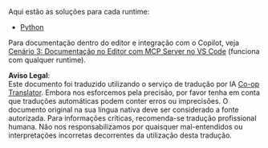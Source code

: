 <!--
CO_OP_TRANSLATOR_METADATA:
{
  "original_hash": "c8c1a74c74f6c2d42d511daf12d0b6c5",
  "translation_date": "2025-06-21T14:24:02+00:00",
  "source_file": "09-CaseStudy/docs-mcp/solution/README.md",
  "language_code": "pt"
}
-->
Aqui estão as soluções para cada runtime:
- [Python](./python/README.md)

Para documentação dentro do editor e integração com o Copilot, veja [Cenário 3: Documentação no Editor com MCP Server no VS Code](./scenario3/README.md) (funciona com qualquer runtime).

**Aviso Legal**:  
Este documento foi traduzido utilizando o serviço de tradução por IA [Co-op Translator](https://github.com/Azure/co-op-translator). Embora nos esforcemos pela precisão, por favor tenha em conta que traduções automáticas podem conter erros ou imprecisões. O documento original na sua língua nativa deve ser considerado a fonte autorizada. Para informações críticas, recomenda-se tradução profissional humana. Não nos responsabilizamos por quaisquer mal-entendidos ou interpretações incorretas decorrentes da utilização desta tradução.